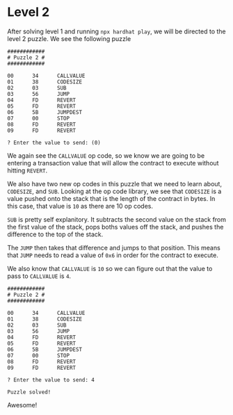# Level 2

After solving level 1 and running ```npx hardhat play```, we will be directed to the level 2 puzzle. We see the following puzzle

``` Assembly
############
# Puzzle 2 #
############

00      34      CALLVALUE
01      38      CODESIZE
02      03      SUB
03      56      JUMP
04      FD      REVERT
05      FD      REVERT
06      5B      JUMPDEST
07      00      STOP
08      FD      REVERT
09      FD      REVERT

? Enter the value to send: (0)
```
We again see the ```CALLVALUE``` op code, so we know we are going to be entering a transaction value that will allow the contract to execute without hitting ```REVERT```. 

We also have two new op codes in this puzzle that we need to learn about, ```CODESIZE```, and ```SUB```. Looking at the op code library, we see that ```CODESIZE``` is a value pushed onto the stack that is the length of the contract in bytes. In this case, that value is ```10``` as there are 10 op codes.

```SUB``` is pretty self explanitory. It subtracts the second value on the stack from the first value of the stack, pops boths values off the stack, and pushes the difference to the top of the stack.

The ```JUMP``` then takes that difference and jumps to that position. This means that ```JUMP``` needs to read a value of ```0x6``` in order for the contract to execute.

We also know that ```CALLVALUE``` is ```10``` so we can figure out that the value to pass to ```CALLVALUE``` is ```4```.

``` Assembly
############
# Puzzle 2 #
############

00      34      CALLVALUE
01      38      CODESIZE
02      03      SUB
03      56      JUMP
04      FD      REVERT
05      FD      REVERT
06      5B      JUMPDEST
07      00      STOP
08      FD      REVERT
09      FD      REVERT

? Enter the value to send: 4

Puzzle solved!
```
Awesome!
